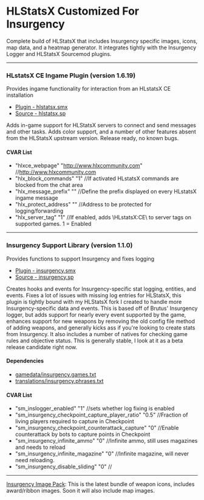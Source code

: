# HLStatsX Customized For Insurgency
Complete build of HLStatsX that includes Insurgency specific images, icons, map data, and a heatmap generator. It integrates tightly with the Insurgency Logger and HLStatsX Sourcemod plugins.

---
### HLstatsX CE Ingame Plugin (version 1.6.19)
Provides ingame functionality for interaction from an HLstatsX CE installation

 * [Plugin - hlstatsx.smx](https://github.com/jaredballou/insurgency-sourcemod/blob/master/plugins/hlstatsx.smx?raw=true)
 * [Source - hlstatsx.sp](https://raw.githubusercontent.com/jaredballou/insurgency-sourcemod/master/scripting/hlstatsx.sp)

Adds in-game support for HLStatsX servers to connect and send messages and other tasks. Adds color support, and a number of other features absent from the HLStatsX upstream version. Release ready, no known bugs.

#### CVAR List
 * "hlxce_webpage" "http://www.hlxcommunity.com" //http://www.hlxcommunity.com
 * "hlx_block_commands" "1" //If activated HLstatsX commands are blocked from the chat area
 * "hlx_message_prefix" "" //Define the prefix displayed on every HLstatsX ingame message
 * "hlx_protect_address" "" //Address to be protected for logging/forwarding
 * "hlx_server_tag" "1" //If enabled, adds \HLstatsX:CE\ to server tags on supported games. 1 = Enabled

---
### Insurgency Support Library (version 1.1.0)
Provides functions to support Insurgency and fixes logging

 * [Plugin - insurgency.smx](https://github.com/jaredballou/insurgency-sourcemod/blob/master/plugins/insurgency.smx?raw=true)
 * [Source - insurgency.sp](https://raw.githubusercontent.com/jaredballou/insurgency-sourcemod/master/scripting/insurgency.sp)

Creates hooks and events for Insurgency-specific stat logging, entities, and events. Fixes a lot of issues with missing log entries for HLStatsX, this plugin is tightly bound with my HLStatsX fork I created to handle more Insurgency-specific data and events. This is based off of Brutus' Insurgency logger, but adds support for nearly every event supported by the game, enhances support for new weapons by removing the old config file method of adding weapons, and generally kicks ass if you're looking to create stats from Insurgency. It also includes a number of natives for checking game rules and objective status. This is generally stable, I look at it as a beta release candidate right now.

#### Dependencies
 * [gamedata/insurgency.games.txt](https://raw.githubusercontent.com/jaredballou/insurgency-sourcemod/master/gamedata/insurgency.games.txt)
 * [translations/insurgency.phrases.txt](https://raw.githubusercontent.com/jaredballou/insurgency-sourcemod/master/translations/insurgency.phrases.txt)

#### CVAR List
 * "sm_inslogger_enabled" "1" //sets whether log fixing is enabled
 * "sm_insurgency_checkpoint_capture_player_ratio" "0.5" //Fraction of living players required to capture in Checkpoint
 * "sm_insurgency_checkpoint_counterattack_capture" "0" //Enable counterattack by bots to capture points in Checkpoint
 * "sm_insurgency_infinite_ammo" "0" //Infinite ammo, still uses magazines and needs to reload
 * "sm_insurgency_infinite_magazine" "0" //Infinite magazine, will never need reloading.
 * "sm_insurgency_disable_sliding" "0" //
---

[Insurgency Image Pack](http://stats.jballou.com/hlstatsimg/games/insurgency/images.zip): This is the latest bundle of weapon icons, includes award/ribbon images. Soon it will also include map images.

